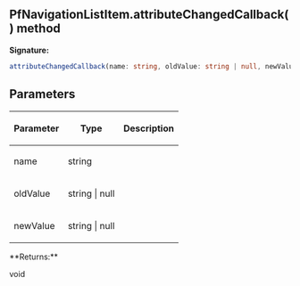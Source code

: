 ## PfNavigationListItem.attributeChangedCallback() method

**Signature:**

```typescript
attributeChangedCallback(name: string, oldValue: string | null, newValue: string | null): void;
```

## Parameters

<table><thead><tr><th>

Parameter


</th><th>

Type


</th><th>

Description


</th></tr></thead>
<tbody><tr><td>

name


</td><td>

string


</td><td>


</td></tr>
<tr><td>

oldValue


</td><td>

string \| null


</td><td>


</td></tr>
<tr><td>

newValue


</td><td>

string \| null


</td><td>


</td></tr>
</tbody></table>
**Returns:**

void

